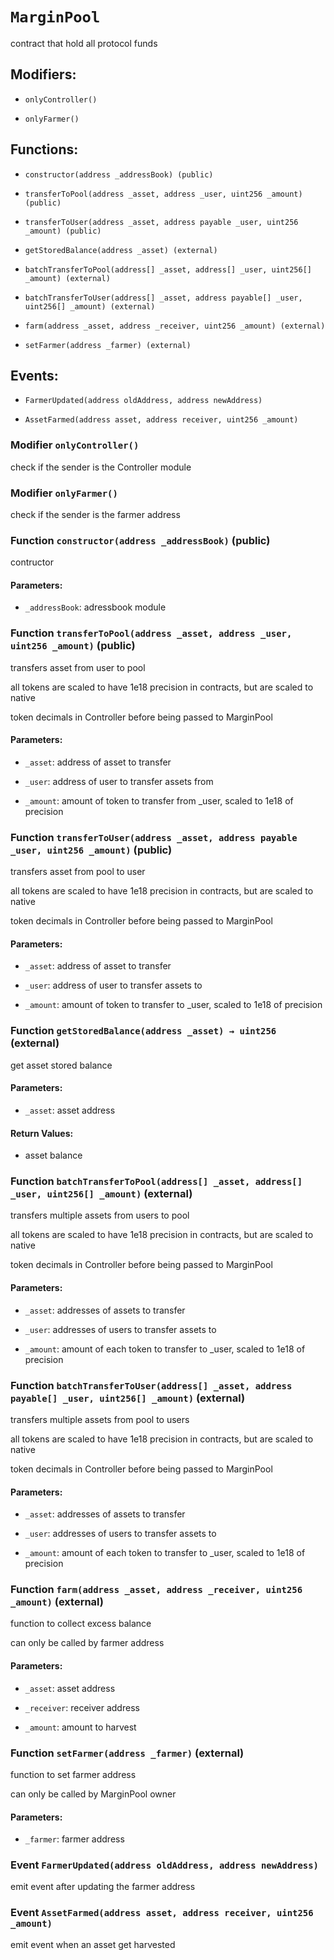 # `MarginPool`

contract that hold all protocol funds

## Modifiers:

- `onlyController()`

- `onlyFarmer()`

## Functions:

- `constructor(address _addressBook) (public)`

- `transferToPool(address _asset, address _user, uint256 _amount) (public)`

- `transferToUser(address _asset, address payable _user, uint256 _amount) (public)`

- `getStoredBalance(address _asset) (external)`

- `batchTransferToPool(address[] _asset, address[] _user, uint256[] _amount) (external)`

- `batchTransferToUser(address[] _asset, address payable[] _user, uint256[] _amount) (external)`

- `farm(address _asset, address _receiver, uint256 _amount) (external)`

- `setFarmer(address _farmer) (external)`

## Events:

- `FarmerUpdated(address oldAddress, address newAddress)`

- `AssetFarmed(address asset, address receiver, uint256 _amount)`

### Modifier `onlyController()`

check if the sender is the Controller module

### Modifier `onlyFarmer()`

check if the sender is the farmer address

### Function `constructor(address _addressBook)` (public)

contructor

#### Parameters:

- `_addressBook`: adressbook module

### Function `transferToPool(address _asset, address _user, uint256 _amount)` (public)

transfers asset from user to pool

all tokens are scaled to have 1e18 precision in contracts, but are scaled to native

token decimals in Controller before being passed to MarginPool

#### Parameters:

- `_asset`: address of asset to transfer

- `_user`: address of user to transfer assets from

- `_amount`: amount of token to transfer from _user, scaled to 1e18 of precision

### Function `transferToUser(address _asset, address payable _user, uint256 _amount)` (public)

transfers asset from pool to user

all tokens are scaled to have 1e18 precision in contracts, but are scaled to native

token decimals in Controller before being passed to MarginPool

#### Parameters:

- `_asset`: address of asset to transfer

- `_user`: address of user to transfer assets to

- `_amount`: amount of token to transfer to _user, scaled to 1e18 of precision

### Function `getStoredBalance(address _asset) → uint256` (external)

get asset stored balance

#### Parameters:

- `_asset`: asset address

#### Return Values:

- asset balance

### Function `batchTransferToPool(address[] _asset, address[] _user, uint256[] _amount)` (external)

transfers multiple assets from users to pool

all tokens are scaled to have 1e18 precision in contracts, but are scaled to native

token decimals in Controller before being passed to MarginPool

#### Parameters:

- `_asset`: addresses of assets to transfer

- `_user`: addresses of users to transfer assets to

- `_amount`: amount of each token to transfer to _user, scaled to 1e18 of precision

### Function `batchTransferToUser(address[] _asset, address payable[] _user, uint256[] _amount)` (external)

transfers multiple assets from pool to users

all tokens are scaled to have 1e18 precision in contracts, but are scaled to native

token decimals in Controller before being passed to MarginPool

#### Parameters:

- `_asset`: addresses of assets to transfer

- `_user`: addresses of users to transfer assets to

- `_amount`: amount of each token to transfer to _user, scaled to 1e18 of precision

### Function `farm(address _asset, address _receiver, uint256 _amount)` (external)

function to collect excess balance

can only be called by farmer address

#### Parameters:

- `_asset`: asset address

- `_receiver`: receiver address

- `_amount`: amount to harvest

### Function `setFarmer(address _farmer)` (external)

function to set farmer address

can only be called by MarginPool owner

#### Parameters:

- `_farmer`: farmer address

### Event `FarmerUpdated(address oldAddress, address newAddress)`

emit event after updating the farmer address

### Event `AssetFarmed(address asset, address receiver, uint256 _amount)`

emit event when an asset get harvested
